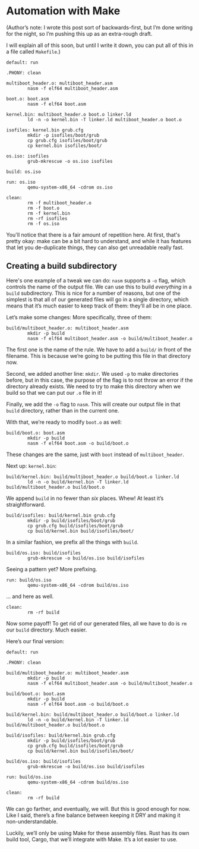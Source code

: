 # Automation with Make

(Author’s note: I wrote this post sort of backwards-first, but I’m done
writing for the night, so I’m pushing this up as an extra-rough draft.

I will explain all of this soon, but until I write it down, you can put
all of this in a file called `Makefile`.)

```make
default: run

.PHONY: clean

multiboot_header.o: multiboot_header.asm
        nasm -f elf64 multiboot_header.asm

boot.o: boot.asm
        nasm -f elf64 boot.asm

kernel.bin: multiboot_header.o boot.o linker.ld
        ld -n -o kernel.bin -T linker.ld multiboot_header.o boot.o

isofiles: kernel.bin grub.cfg
        mkdir -p isofiles/boot/grub
        cp grub.cfg isofiles/boot/grub
        cp kernel.bin isofiles/boot/

os.iso: isofiles
        grub-mkrescue -o os.iso isofiles

build: os.iso

run: os.iso
        qemu-system-x86_64 -cdrom os.iso

clean: 
        rm -f multiboot_header.o
        rm -f boot.o
        rm -f kernel.bin
        rm -rf isofiles
        rm -f os.iso
```

You'll notice that there is a fair amount of repetition here. At first, that's
pretty okay: make can be a bit hard to understand, and while it has features
that let you de-duplicate things, they can also get unreadable really fast.

## Creating a build subdirectory

Here's one example of a tweak we can do: `nasm` supports a `-o` flag, which
controls the name of the output file. We can use this to build _everything_ in
a `build` subdirectory. This is nice for a number of reasons, but one of the
simplest is that all of our generated files will go in a single directory,
which means that it’s much easier to keep track of them: they’ll all be in one
place.

Let’s make some changes: More specifically, three of them:

```make
build/multiboot_header.o: multiboot_header.asm
        mkdir -p build
        nasm -f elf64 multiboot_header.asm -o build/multiboot_header.o
```

The first one is the name of the rule. We have to add a `build/` in front of
the filename. This is because we’re going to be putting this file in that
directory now.

Second, we added another line: `mkdir`. We used `-p` to make directories
before, but in this case, the purpose of the flag is to not throw an error
if the directory already exists. We need to try to make this directory
when we build so that we can put our `.o` file in it!

Finally, we add the `-o` flag to `nasm`. This will create our output file in
that `build` directory, rather than in the current one.

With that, we’re ready to modify `boot.o` as well:

```make
build/boot.o: boot.asm
        mkdir -p build
        nasm -f elf64 boot.asm -o build/boot.o
```

These changes are the same, just with `boot` instead of `multiboot_header`.

Next up: `kernel.bin`:

```make
build/kernel.bin: build/multiboot_header.o build/boot.o linker.ld
        ld -n -o build/kernel.bin -T linker.ld build/multiboot_header.o build/boot.o
```

We append `build` in no fewer than _six_ places. Whew! At least it’s
straightforward.

```make
build/isofiles: build/kernel.bin grub.cfg
        mkdir -p build/isofiles/boot/grub
        cp grub.cfg build/isofiles/boot/grub
        cp build/kernel.bin build/isofiles/boot/
```

In a similar fashion, we prefix all the things with `build`.

```make
build/os.iso: build/isofiles
        grub-mkrescue -o build/os.iso build/isofiles
```

Seeing a pattern yet? More prefixing.

```make
run: build/os.iso
        qemu-system-x86_64 -cdrom build/os.iso
```

... and here as well.

```make
clean: 
        rm -rf build
```

Now some payoff! To get rid of our generated files, all we have to do is `rm`
our `build` directory. Much easier.

Here’s our final version:

```make
default: run

.PHONY: clean

build/multiboot_header.o: multiboot_header.asm
        mkdir -p build
        nasm -f elf64 multiboot_header.asm -o build/multiboot_header.o

build/boot.o: boot.asm
        mkdir -p build
        nasm -f elf64 boot.asm -o build/boot.o

build/kernel.bin: build/multiboot_header.o build/boot.o linker.ld
        ld -n -o build/kernel.bin -T linker.ld build/multiboot_header.o build/boot.o

build/isofiles: build/kernel.bin grub.cfg
        mkdir -p build/isofiles/boot/grub
        cp grub.cfg build/isofiles/boot/grub
        cp build/kernel.bin build/isofiles/boot/

build/os.iso: build/isofiles
        grub-mkrescue -o build/os.iso build/isofiles

run: build/os.iso
        qemu-system-x86_64 -cdrom build/os.iso

clean: 
        rm -rf build
```

We can go farther, and eventually, we will. But this is good enough for now.
Like I said, there’s a fine balance between keeping it DRY and making it
non-understandable.

Luckily, we’ll only be using Make for these assembly files. Rust has its own
build tool, Cargo, that we’ll integrate with Make. It’s a lot easier to use.
